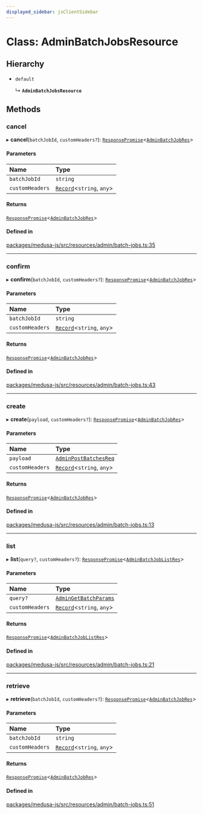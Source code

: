 ```yaml
---
displayed_sidebar: jsClientSidebar
---
```


# Class: AdminBatchJobsResource

## Hierarchy

- `default`

  ↳ **`AdminBatchJobsResource`**

## Methods

### cancel

▸ **cancel**(`batchJobId`, `customHeaders?`): [`ResponsePromise`](../modules/internal-12.md#responsepromise)<[`AdminBatchJobRes`](../modules/internal-2.md#adminbatchjobres)\>

#### Parameters

| Name | Type |
| :------ | :------ |
| `batchJobId` | `string` |
| `customHeaders` | [`Record`](../modules/internal.md#record)<`string`, `any`\> |

#### Returns

[`ResponsePromise`](../modules/internal-12.md#responsepromise)<[`AdminBatchJobRes`](../modules/internal-2.md#adminbatchjobres)\>

#### Defined in

[packages/medusa-js/src/resources/admin/batch-jobs.ts:35](https://github.com/medusajs/medusa/blob/b38f73726/packages/medusa-js/src/resources/admin/batch-jobs.ts#L35)

___

### confirm

▸ **confirm**(`batchJobId`, `customHeaders?`): [`ResponsePromise`](../modules/internal-12.md#responsepromise)<[`AdminBatchJobRes`](../modules/internal-2.md#adminbatchjobres)\>

#### Parameters

| Name | Type |
| :------ | :------ |
| `batchJobId` | `string` |
| `customHeaders` | [`Record`](../modules/internal.md#record)<`string`, `any`\> |

#### Returns

[`ResponsePromise`](../modules/internal-12.md#responsepromise)<[`AdminBatchJobRes`](../modules/internal-2.md#adminbatchjobres)\>

#### Defined in

[packages/medusa-js/src/resources/admin/batch-jobs.ts:43](https://github.com/medusajs/medusa/blob/b38f73726/packages/medusa-js/src/resources/admin/batch-jobs.ts#L43)

___

### create

▸ **create**(`payload`, `customHeaders?`): [`ResponsePromise`](../modules/internal-12.md#responsepromise)<[`AdminBatchJobRes`](../modules/internal-2.md#adminbatchjobres)\>

#### Parameters

| Name | Type |
| :------ | :------ |
| `payload` | [`AdminPostBatchesReq`](internal-2.AdminPostBatchesReq.md) |
| `customHeaders` | [`Record`](../modules/internal.md#record)<`string`, `any`\> |

#### Returns

[`ResponsePromise`](../modules/internal-12.md#responsepromise)<[`AdminBatchJobRes`](../modules/internal-2.md#adminbatchjobres)\>

#### Defined in

[packages/medusa-js/src/resources/admin/batch-jobs.ts:13](https://github.com/medusajs/medusa/blob/b38f73726/packages/medusa-js/src/resources/admin/batch-jobs.ts#L13)

___

### list

▸ **list**(`query?`, `customHeaders?`): [`ResponsePromise`](../modules/internal-12.md#responsepromise)<[`AdminBatchJobListRes`](../modules/internal-2.md#adminbatchjoblistres)\>

#### Parameters

| Name | Type |
| :------ | :------ |
| `query?` | [`AdminGetBatchParams`](internal-2.AdminGetBatchParams.md) |
| `customHeaders` | [`Record`](../modules/internal.md#record)<`string`, `any`\> |

#### Returns

[`ResponsePromise`](../modules/internal-12.md#responsepromise)<[`AdminBatchJobListRes`](../modules/internal-2.md#adminbatchjoblistres)\>

#### Defined in

[packages/medusa-js/src/resources/admin/batch-jobs.ts:21](https://github.com/medusajs/medusa/blob/b38f73726/packages/medusa-js/src/resources/admin/batch-jobs.ts#L21)

___

### retrieve

▸ **retrieve**(`batchJobId`, `customHeaders?`): [`ResponsePromise`](../modules/internal-12.md#responsepromise)<[`AdminBatchJobRes`](../modules/internal-2.md#adminbatchjobres)\>

#### Parameters

| Name | Type |
| :------ | :------ |
| `batchJobId` | `string` |
| `customHeaders` | [`Record`](../modules/internal.md#record)<`string`, `any`\> |

#### Returns

[`ResponsePromise`](../modules/internal-12.md#responsepromise)<[`AdminBatchJobRes`](../modules/internal-2.md#adminbatchjobres)\>

#### Defined in

[packages/medusa-js/src/resources/admin/batch-jobs.ts:51](https://github.com/medusajs/medusa/blob/b38f73726/packages/medusa-js/src/resources/admin/batch-jobs.ts#L51)
